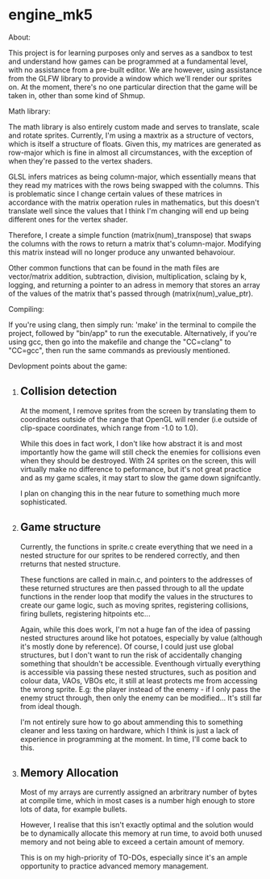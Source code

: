 # engine_mk5

About:

This project is for learning purposes only and serves as a sandbox to test and understand how games can be programmed at a fundamental level, with no assistance from a pre-built editor.
We are however, using assistance from the GLFW library to provide a window which we'll render our sprites on.
At the moment, there's no one particular direction that the game will be taken in, other than some kind of Shmup.

Math library:

The math library is also entirely custom made and serves to translate, scale and rotate sprites. Currently, I'm using a maxtrix as a structure of vectors, which is itself a structure of floats. 
Given this, my matrices are generated as row-major which is fine in almost all circumstances, with the exception of when they're passed to the vertex shaders. 

GLSL infers matrices as being column-major, which essentially means that they read my matrices
with the rows being swapped with the columns. This is problematic since I change certain values of these matrices in accordance with the matrix operation rules in mathematics, but this doesn't translate well since the values that I think I'm changing will end up being different ones for the vertex shader. 

Therefore, I create a simple function (matrix(num)_transpose) that swaps the columns with the rows 
to return a matrix that's column-major. Modifying this matrix instead will no longer produce any 
unwanted behavoiour. 

Other common functions that can be found in the math files are vector/matrix addition, subtraction, division, multiplication, sclaing by k, logging, and returning a pointer to an adress in memory that stores an array of the values of the matrix that's passed through (matrix(num)_value_ptr).  

Compiling:

If you're using clang, then simply run: 'make' in the terminal to compile the project, followed by "bin/app" to run the executable. Alternatively, if you're using gcc, then go into the makefile and change the "CC=clang" to "CC=gcc", then run the same commands as previously mentioned.


Devlopment points about the game:

1.  Collision detection
    ------------------------------------------------

    At the moment, I remove sprites from the screen by translating them to coordinates outside of the 
    range that OpenGL will render (i.e outside of clip-space coordinates, which range from -1.0 to 1.0).

    While this does in fact work, I don't like how abstract it is and most importantly how the game
    will still check the enemies for collisions even when they should be destroyed. With 24 sprites on the screen, this will virtually make no difference to peformance, but it's not great practice and as my game scales, it may start to slow the game down signifcantly. 

    I plan on changing this in the near future to something much more sophisticated. 

2.  Game structure
    -----------------------------------------------

    Currently, the functions in sprite.c create everything that we need in a nested structure for our sprites to be rendered correctly, and then rreturns that nested structure.

    These functions are called in main.c, and pointers to the addresses of these returned structures are then passed through to all the update functions in the render loop that modify the values in the structures to create our game logic, such as moving sprites, registering collisions, firing bullets, registering hitpoints etc...

    Again, while this does work, I'm not a huge fan of the idea of passing nested structures around like hot potatoes, especially by value (although it's mostly done by reference). Of course, I could just use global structures, but I don't want to run the risk of accidentally changing something that shouldn't be accessible. Eventhough virtually everything is accessible via passing these nested structures, such as position and colour data, VAOs, VBOs etc, it still at least protects me from accessing the wrong sprite. E.g: the player instead of the enemy - if I only pass the enemy struct through, then only the enemy can be modified... It's still far from ideal though.

    I'm not entirely sure how to go about ammending this to something cleaner and less taxing on hardware, which I think is just a lack of experience in programming at the moment. In time, I'll come back to this.

3.  Memory Allocation
    ----------------------------------------------------------------

    Most of my arrays are currently assigned an arbritrary number of bytes at compile time, which in most cases is a number high enough to store lots of data, for example bullets. 

    However, I realise that this isn't exactly optimal and the solution would be to dynamically allocate this memory at run time, to avoid both unused memory and not being able to exceed a certain amount of memory. 

    This is on my high-priority of TO-DOs, especially since it's an ample opportunity to practice advanced memory management. 